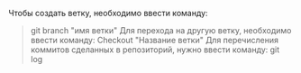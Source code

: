Чтобы создать ветку, необходимо ввести команду:
> git branch "имя ветки"
Для перехода на другую ветку, необходимо ввести команду:
> Checkout "Название ветки" 
Для перечисления коммитов сделанных в репозиторий, нужно ввести команду:
> git log 
